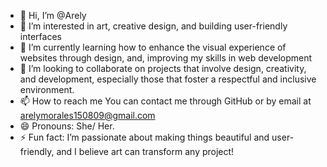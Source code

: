 - 👋 Hi, I’m @Arely
- 👀 I’m interested in art, creative design, and building user-friendly interfaces
- 🌱 I’m currently learning how to enhance the visual experience of websites through design, and, improving my skills in web development
- 💞️ I’m looking to collaborate on projects that involve design, creativity, and development, especially those that foster a respectful and inclusive environment. 
- 📫 How to reach me You can contact me through GitHub or by email at arelymorales150809@gmail.com
- 😄 Pronouns: She/ Her.
- ⚡ Fun fact: I’m passionate about making things beautiful and user-friendly, and I believe art can transform any project!

<!---
Arely is a ✨ special ✨ repository because its `README.md` (this file) appears on your GitHub profile.
You can click the Preview link to take a look at your changes.
--->
